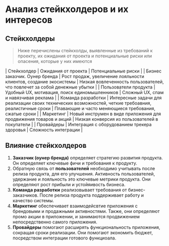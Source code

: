 # Анализ стейкхолдеров и их интересов

## Стейкхолдеры

> Ниже перечислены стейкхолды, выявленные из требований к проекту, их ожидания от проекта и потенциальные риски или опасения, которые у них имеются

| Стейкхолдер | Ожидания от проекта | Потенциальные риски |
| Бизнес заказчик. Оунер бренда | Рост продаж, увеличение лояльности клиентов, создание экосистемы | Низкая вовлеченность пользователей, что повлечет за собой денежные убытки |
| Пользователи продукта | Удобный UX, мотивация, поиск единомышленников | Сложный UX, спам и навязчивая реклама |
| Команда разработки | Интересные задачи для реализации своих технических возможностей, четкие требоавния, реалистичные сроки | Плавающие и часто меняющиеся требования, сжатые сроки |
| Маркетинг | Новый инструмен в виде приложения для продвижения товаров и акций | Низкая конверсия из пользователей в покупатели |
| Провайдеры | Интеграция с оборудованием трекера здоровья | Сложность интеграции |

## Влияние стейкхолдеров
1. **Заказчик (оунер бренда)** определяет стратегию развития продукта. Он определяет ключевые фичи и требования к продукту.
2. Обратную связь от **пользователей** необходимо учитывать после релиза продукта, для его улучшения. Активность пользователей, удержание и лояльность это ключевые метрики продукта. Они определяют рост прибыли и устойяивость бизнеса.
3. **Команда разработки** реализовывает требования от бизнес-заказчиков. После релиза продукта поддерживает работу и качество системы.
4. **Маркетинг** обеспечивает взаимодейсвтие приложения с брендовыми и продажными активностями. Также, они определяют промо акции в приложении, и занимаются продвижением непосредственно самого приложения.
5. **Провайдеры** помогают расширять функциональность приложения, сокращая сроки реализации. Они помогают экономить бюджет, посредством интеграции готового функциоала.
